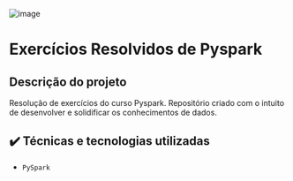 ![image](https://oraculoti.com.br/wp-content/uploads/2019/05/Curso-Big-Data-%E2%80%93-Processamento-de-dados-com-Spark-e-PySpark.jpeg)

# Exercícios Resolvidos de Pyspark

## Descrição do projeto
Resolução de exercícios do curso Pyspark. Repositório criado com o intuito de desenvolver e solidificar os conhecimentos de dados.

## ✔️ Técnicas e tecnologias utilizadas
* `PySpark`
